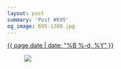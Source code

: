 ```yaml
---
layout: post
summary: 'Post #695'
og_image: 695-1280.jpg
---
```


<div class="post">
 <time>
  <a href="/695">
   {{ page.date | date: "%B %-d, %Y" }}
  </a>
 </time>
 <a href="/695">
  <figure data-taken="9/3/2017">
   <img sizes="(min-width: 700px) 50vw, calc(100vw - 2rem)" src="{{ site.assets_url }}/695-640.jpg" srcset="{{ site.assets_url }}/695-320.jpg 320w, {{ site.assets_url }}/695-640.jpg 640w, {{ site.assets_url }}/695-960.jpg 960w, {{ site.assets_url }}/695-1280.jpg 1280w"/>
  </figure>
 </a>
</div>
